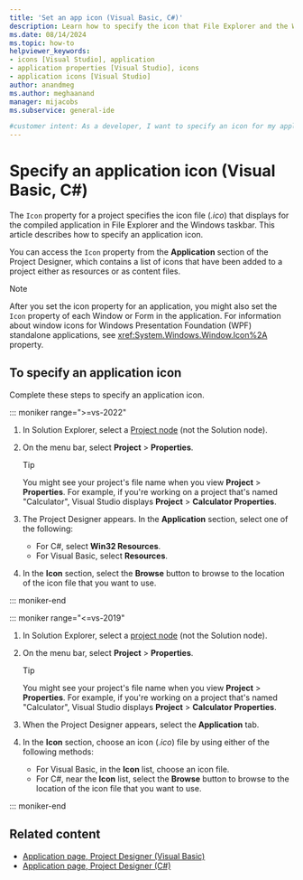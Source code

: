 ```yaml
---
title: 'Set an app icon (Visual Basic, C#)'
description: Learn how to specify the icon that File Explorer and the Windows taskbar display for a compiled Visual Basic or C# application.
ms.date: 08/14/2024
ms.topic: how-to
helpviewer_keywords:
- icons [Visual Studio], application
- application properties [Visual Studio], icons
- application icons [Visual Studio]
author: anandmeg
ms.author: meghaanand
manager: mijacobs
ms.subservice: general-ide

#customer intent: As a developer, I want to specify an icon for my application so that users see the icon in the taskbar and File Explorer.
---
```


# Specify an application icon (Visual Basic, C#)

The `Icon` property for a project specifies the icon file (*.ico*) that displays for the compiled application in File Explorer and the Windows taskbar. This article describes how to specify an application icon. 

You can access the `Icon` property from the **Application** section of the Project Designer, which contains a list of icons that have been added to a project either as resources or as content files.

> [!NOTE]
> After you set the icon property for an application, you might also set the `Icon` property of each Window or Form in the application. For information about window icons for Windows Presentation Foundation (WPF) standalone applications, see <xref:System.Windows.Window.Icon%2A> property.

## To specify an application icon

Complete these steps to specify an application icon. 

::: moniker range=">=vs-2022"

1. In Solution Explorer, select a [Project node](use-solution-explorer.md#solution-explorer-ui) (not the Solution node).

1. On the menu bar, select **Project** > **Properties**.

    > [!TIP]
    > You might see your project's file name when you view **Project** > **Properties**. For example, if you're working on a project that's named "Calculator", Visual Studio displays **Project** > **Calculator Properties**.

1. The Project Designer appears. In the **Application** section, select one of the following:
   - For C#, select **Win32 Resources**. 
   - For Visual Basic, select **Resources**.

1. In the **Icon** section, select the **Browse** button to browse to the location of the icon file that you want to use.

::: moniker-end

::: moniker range="<=vs-2019" 

1. In Solution Explorer, select a [project node](use-solution-explorer.md#solution-explorer-ui) (not the Solution node).

1. On the menu bar, select **Project** > **Properties**.

    > [!TIP]
    > You might see your project's file name when you view **Project** > **Properties**. For example, if you're working on a project that's named "Calculator", Visual Studio displays **Project** > **Calculator Properties**.

1. When the Project Designer appears, select the **Application** tab.

1. In the **Icon** section, choose an icon (*.ico*) file by using either of the following methods:
    - For Visual Basic, in the **Icon** list, choose an icon file.
    - For C#, near the **Icon** list, select the **Browse** button to browse to the location of the icon file that you want to use.

::: moniker-end

## Related content

- [Application page, Project Designer (Visual Basic)](../ide/reference/application-page-project-designer-visual-basic.md)
- [Application page, Project Designer (C#)](../ide/reference/application-page-project-designer-csharp.md)
